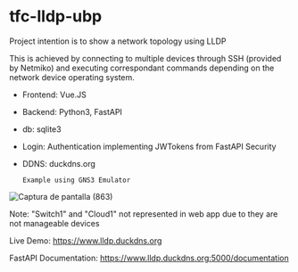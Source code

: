 # tfc-lldp-ubp

Project intention is to show a network topology using LLDP

This is achieved by connecting to multiple devices through SSH (provided by Netmiko) and executing correspondant commands depending on the network device operating system.

- Frontend: Vue.JS

- Backend: Python3, FastAPI

- db: sqlite3

- Login: Authentication implementing JWTokens from FastAPI Security

- DDNS: duckdns.org

      Example using GNS3 Emulator

![Captura de pantalla (863)](https://user-images.githubusercontent.com/70659542/159499409-9cf6481f-19cb-4994-819c-e666b998432a.png)

Note: "Switch1" and "Cloud1" not represented in web app due to they are not manageable devices

Live Demo: https://www.lldp.duckdns.org

FastAPI Documentation: https://www.lldp.duckdns.org:5000/documentation
